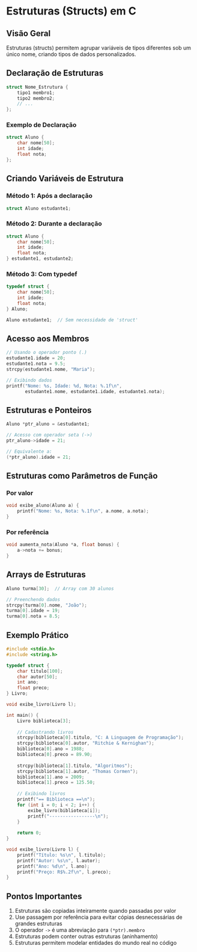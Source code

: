 # Estruturas (Structs) em C

## Visão Geral
Estruturas (structs) permitem agrupar variáveis de tipos diferentes sob um único nome, criando tipos de dados personalizados.

## Declaração de Estruturas
```c
struct Nome_Estrutura {
    tipo1 membro1;
    tipo2 membro2;
    // ...
};
```

### Exemplo de Declaração
```c
struct Aluno {
    char nome[50];
    int idade;
    float nota;
};
```

## Criando Variáveis de Estrutura

### Método 1: Após a declaração
```c
struct Aluno estudante1;
```

### Método 2: Durante a declaração
```c
struct Aluno {
    char nome[50];
    int idade;
    float nota;
} estudante1, estudante2;
```

### Método 3: Com typedef
```c
typedef struct {
    char nome[50];
    int idade;
    float nota;
} Aluno;

Aluno estudante1;  // Sem necessidade de 'struct'
```

## Acesso aos Membros
```c
// Usando o operador ponto (.)
estudante1.idade = 20;
estudante1.nota = 9.5;
strcpy(estudante1.nome, "Maria");

// Exibindo dados
printf("Nome: %s, Idade: %d, Nota: %.1f\n", 
       estudante1.nome, estudante1.idade, estudante1.nota);
```

## Estruturas e Ponteiros
```c
Aluno *ptr_aluno = &estudante1;

// Acesso com operador seta (->)
ptr_aluno->idade = 21;

// Equivalente a:
(*ptr_aluno).idade = 21;
```

## Estruturas como Parâmetros de Função

### Por valor
```c
void exibe_aluno(Aluno a) {
    printf("Nome: %s, Nota: %.1f\n", a.nome, a.nota);
}
```

### Por referência
```c
void aumenta_nota(Aluno *a, float bonus) {
    a->nota += bonus;
}
```

## Arrays de Estruturas
```c
Aluno turma[30];  // Array com 30 alunos

// Preenchendo dados
strcpy(turma[0].nome, "João");
turma[0].idade = 19;
turma[0].nota = 8.5;
```

## Exemplo Prático
```c
#include <stdio.h>
#include <string.h>

typedef struct {
    char titulo[100];
    char autor[50];
    int ano;
    float preco;
} Livro;

void exibe_livro(Livro l);

int main() {
    Livro biblioteca[3];
    
    // Cadastrando livros
    strcpy(biblioteca[0].titulo, "C: A Linguagem de Programação");
    strcpy(biblioteca[0].autor, "Ritchie & Kernighan");
    biblioteca[0].ano = 1988;
    biblioteca[0].preco = 89.90;
    
    strcpy(biblioteca[1].titulo, "Algoritmos");
    strcpy(biblioteca[1].autor, "Thomas Cormen");
    biblioteca[1].ano = 2009;
    biblioteca[1].preco = 125.50;
    
    // Exibindo livros
    printf("== Biblioteca ==\n");
    for (int i = 0; i < 2; i++) {
        exibe_livro(biblioteca[i]);
        printf("-----------------\n");
    }
    
    return 0;
}

void exibe_livro(Livro l) {
    printf("Título: %s\n", l.titulo);
    printf("Autor: %s\n", l.autor);
    printf("Ano: %d\n", l.ano);
    printf("Preço: R$%.2f\n", l.preco);
}
```

## Pontos Importantes
1. Estruturas são copiadas inteiramente quando passadas por valor
2. Use passagem por referência para evitar cópias desnecessárias de grandes estruturas
3. O operador `->` é uma abreviação para `(*ptr).membro`
4. Estruturas podem conter outras estruturas (aninhamento)
5. Estruturas permitem modelar entidades do mundo real no código